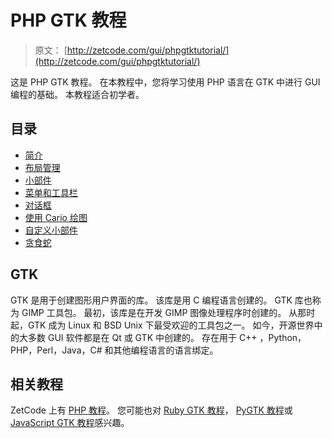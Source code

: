 # PHP GTK 教程

> 原文： [http://zetcode.com/gui/phpgtktutorial/](http://zetcode.com/gui/phpgtktutorial/)

这是 PHP GTK 教程。 在本教程中，您将学习使用 PHP 语言在 GTK 中进行 GUI 编程的基础。 本教程适合初学者。

## 目录



*   [简介](introduction/)
*   [布局管理](layoutmanagement/)
*   [小部件](widgets/)
*   [菜单和工具栏](menustoolbars/)
*   [对话框](dialogs/)
*   [使用 Cario 绘图](cairo/)
*   [自定义小部件](customwidget/)
*   [贪食蛇](nibbles/)



## GTK

GTK 是用于创建图形用户界面的库。 该库是用 C 编程语言创建的。 GTK 库也称为 GIMP 工具包。 最初，该库是在开发 GIMP 图像处理程序时创建的。 从那时起，GTK 成为 Linux 和 BSD Unix 下最受欢迎的工具包之一。 如今，开源世界中的大多数 GUI 软件都是在 Qt 或 GTK 中创建的。 存在用于 C++ ，Python，PHP，Perl，Java，C# 和其他编程语言的语言绑定。

## 相关教程

ZetCode 上有 [PHP 教程](/lang/php/)。 您可能也对 [Ruby GTK 教程](/gui/rubygtk/)， [PyGTK 教程](/gui/pygtk/)或 [JavaScript GTK 教程](/gui/javascriptgtktutorial/)感兴趣。
